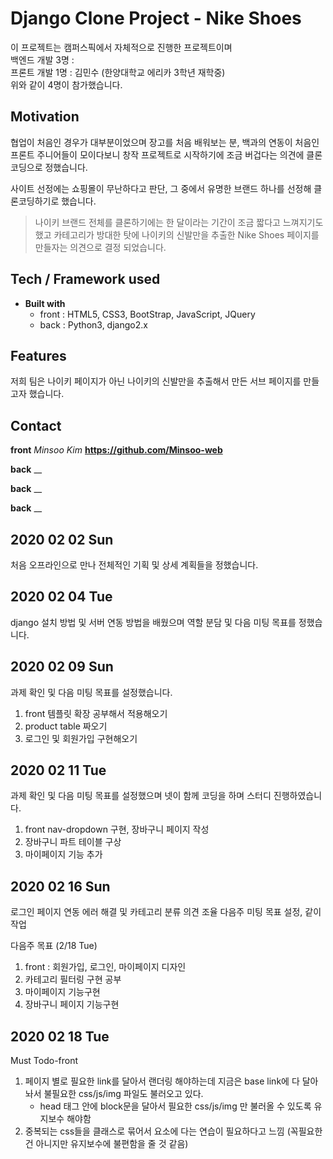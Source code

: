 # Django Clone Project - Nike Shoes

이 프로젝트는 캠퍼스픽에서 자체적으로 진행한 프로젝트이며<br/>백엔드 개발 3명 :<br/>프론트 개발 1명 : 김민수 (한양대학교 에리카 3학년 재학중)<br/>위와 같이 4명이 참가했습니다.

## Motivation

협업이 처음인 경우가 대부분이었으며 장고를 처음 배워보는 분, 백과의 연동이 처음인 프론트 주니어들이 모이다보니
창작 프로젝트로 시작하기에 조금 버겁다는 의견에 클론코딩으로 정했습니다.

사이트 선정에는 쇼핑몰이 무난하다고 판단, 그 중에서 유명한 브랜드 하나를 선정해 클론코딩하기로 했습니다.

> 나이키 브랜드 전체를 클론하기에는 한 달이라는 기간이 조금 짧다고 느껴지기도 했고 카테고리가 방대한 탓에
> 나이키의 신발만을 추출한 Nike Shoes 페이지를 만들자는 의견으로 결정 되었습니다.

## Tech / Framework used

- **Built with**
  - front : HTML5, CSS3, BootStrap, JavaScript, JQuery
  - back : Python3, django2.x

## Features

저희 팀은 나이키 페이지가 아닌
나이키의 신발만을 추출해서 만든 서브 페이지를 만들고자 했습니다.

## Contact

**front** _Minsoo Kim_
**https://github.com/Minsoo-web**

**back** \_\_

**back** \_\_

**back** \_\_

## 2020 02 02 Sun

처음 오프라인으로 만나 전체적인 기획 및 상세 계획들을 정했습니다.

## 2020 02 04 Tue

django 설치 방법 및 서버 연동 방법을 배웠으며
역할 분담 및 다음 미팅 목표를 정했습니다.

## 2020 02 09 Sun

과제 확인 및 다음 미팅 목표를 설정했습니다.

<!-- 이게 맞는지 잘 기억이 안 나네요 -->

1. front 템플릿 확장 공부해서 적용해오기
2. product table 짜오기
3. 로그인 및 회원가입 구현해오기

## 2020 02 11 Tue

과제 확인 및 다음 미팅 목표를 설정했으며
넷이 함께 코딩을 하며 스터디 진행하였습니다.

1. front nav-dropdown 구현, 장바구니 페이지 작성
2. 장바구니 파트 테이블 구상
3. 마이페이지 기능 추가

## 2020 02 16 Sun

로그인 페이지 연동 에러 해결 및 카테고리 분류 의견 조율
다음주 미팅 목표 설정, 같이 작업

다음주 목표 (2/18 Tue)

1. front : 회원가입, 로그인, 마이페이지 디자인
2. 카테고리 필터링 구현 공부
3. 마이페이지 기능구현
4. 장바구니 페이지 기능구현

## 2020 02 18 Tue

Must Todo-front

1. 페이지 별로 필요한 link를 달아서 랜더링 해야하는데 지금은 base link에 다 달아 놔서 불필요한 css/js/img 파일도 불러오고 있다.
   - head 태그 안에 block문을 달아서 필요한 css/js/img 만 불러올 수 있도록 유지보수 해야함
2. 중복되는 css들을 클래스로 묶어서 요소에 다는 연습이 필요하다고 느낌 (꼭필요한 건 아니지만 유지보수에 불편함을 줄 것 같음)
